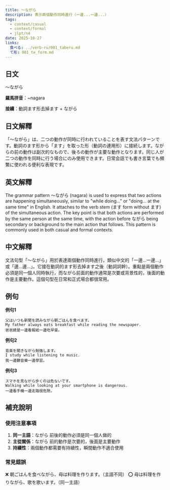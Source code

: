 ```yaml
---
title: 〜ながら
description: 表示兩個動作同時進行（一邊...一邊...）
tags:
  - context/casual
  - context/formal
  - jlpt/n4
date: 2025-10-27
links:
  食べる: ../verb-ru/001_taberu.md
  て形: 001_te_form.md
---
```


## 日文
〜ながら

**羅馬拼音**：~nagara

**接續**：動詞ます形去掉ます + ながら

## 日文解釋
「〜ながら」は、二つの動作が同時に行われていることを表す文法パターンです。動詞のます形から「ます」を取った形（動詞の連用形）に接続します。ながらの前の動作は副次的なもので、後ろの動作が主要な動作となります。同じ人が二つの動作を同時に行う場合にのみ使用できます。日常会話でも書き言葉でも頻繁に使われる便利な表現です。

## 英文解釋
The grammar pattern 〜ながら (nagara) is used to express that two actions are happening simultaneously, similar to "while doing..." or "doing... at the same time" in English. It attaches to the verb stem (ます form without ます) of the simultaneous action. The key point is that both actions are performed by the same person at the same time, with the action before ながら being secondary or background to the main action that follows. This pattern is commonly used in both casual and formal contexts.

## 中文解釋
文法句型「〜ながら」用於表達兩個動作同時進行，類似中文的「一邊...一邊...」或「邊...邊...」。它接在動詞的ます形去掉ます之後（動詞詞幹）。重點是兩個動作必須是同一個人同時執行，而ながら前面的動作通常是次要或背景性的，後面的動作是主要動作。這個句型在日常和正式場合都很常用。

## 例句

**例句1**
```
父はいつも新聞を読みながら朝ごはんを食べます。
My father always eats breakfast while reading the newspaper.
爸爸總是一邊看報紙一邊吃早餐。
```

**例句2**
```
音楽を聞きながら勉強します。
I study while listening to music.
我一邊聽音樂一邊學習。
```

**例句3**
```
スマホを見ながら歩くのは危ないです。
Walking while looking at your smartphone is dangerous.
一邊看手機一邊走路很危險。
```

## 補充說明

### 使用注意事項
1. **同一主語**：ながら 前後的動作必須是同一個人做的
2. **主從關係**：ながら 前的動作是次要的，後面是主要動作
3. **持續性**：兩個動作都需要有持續性，瞬間動作不適合使用

### 常見錯誤
❌ 朝ごはんを食べながら、母は料理を作ります。（主語不同）
⭕ 母は料理を作りながら、歌を歌います。（同一主語）
